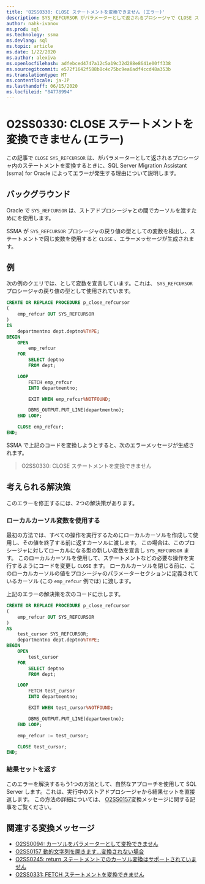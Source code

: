 ```yaml
---
title: 'O2SS0330: CLOSE ステートメントを変換できません (エラー)'
description: SYS_REFCURSOR がパラメーターとして返されるプロシージャで CLOSE ステートメントを変換するときに、SQL Server Migration Assistant (SSMA) for Oracle によってエラーが発生する理由について説明します。
author: nahk-ivanov
ms.prod: sql
ms.technology: ssma
ms.devlang: sql
ms.topic: article
ms.date: 1/22/2020
ms.author: alexiva
ms.openlocfilehash: adfebced4747a12c5a19c32d288e8641e00ff338
ms.sourcegitcommit: e572f1642f588b8c4c75bc9ea6adf4ccd48a353b
ms.translationtype: MT
ms.contentlocale: ja-JP
ms.lasthandoff: 06/15/2020
ms.locfileid: "84778994"
---
```

# <a name="o2ss0330-unable-to-convert-close-statement-error"></a>O2SS0330: CLOSE ステートメントを変換できません (エラー)

この記事で `CLOSE` `SYS_REFCURSOR` は、がパラメーターとして返されるプロシージャ内のステートメントを変換するときに、SQL Server Migration Assistant (ssma) for Oracle によってエラーが発生する理由について説明します。

## <a name="background"></a>バックグラウンド

Oracle で `SYS_REFCURSOR` は、ストアドプロシージャとの間でカーソルを渡すためにを使用します。

SSMA が `SYS_REFCURSOR` プロシージャの戻り値の型としての変数を検出し、ステートメントで同じ変数を使用すると `CLOSE` 、エラーメッセージが生成されます。

## <a name="example"></a>例

次の例のクエリでは、として変数を宣言しています。これは、 `SYS_REFCURSOR` プロシージャの戻り値の型として使用されています。

```sql
CREATE OR REPLACE PROCEDURE p_close_refcursor
(
    emp_refcur OUT SYS_REFCURSOR
)
IS
    departmentno dept.deptno%TYPE;
BEGIN
    OPEN
        emp_refcur
    FOR
        SELECT deptno
        FROM dept;

    LOOP
        FETCH emp_refcur
        INTO departmentno;

        EXIT WHEN emp_refcur%NOTFOUND;

        DBMS_OUTPUT.PUT_LINE(departmentno);
    END LOOP;

    CLOSE emp_refcur;
END;
```

SSMA で上記のコードを変換しようとすると、次のエラーメッセージが生成されます。

> O2SS0330: CLOSE ステートメントを変換できません

## <a name="possible-remedies"></a>考えられる解決策

このエラーを修正するには、2つの解決策があります。

### <a name="use-local-cursor-variable"></a>ローカルカーソル変数を使用する

最初の方法では、すべての操作を実行するためにローカルカーソルを作成して使用し、その値を終了する前に返すカーソルに渡します。 この場合は、このプロシージャに対してローカルになる型の新しい変数を宣言し `SYS_REFCURSOR` ます。 このローカルカーソルを使用して、ステートメントなどの必要な操作を実行するようにコードを変更し `CLOSE` ます。 ローカルカーソルを閉じる前に、このローカルカーソルの値をプロシージャのパラメーターセクションに定義されているカーソル (この `emp_refcur` 例では) に渡します。

上記のエラーの解決策を次のコードに示します。

```sql
CREATE OR REPLACE PROCEDURE p_close_refcursor
(
    emp_refcur OUT SYS_REFCURSOR
)
AS
    test_cursor SYS_REFCURSOR;
    departmentno dept.deptno%TYPE;
BEGIN
    OPEN
        test_cursor
    FOR
        SELECT deptno
        FROM dept;

    LOOP
        FETCH test_cursor
        INTO departmentno;

        EXIT WHEN test_cursor%NOTFOUND;

        DBMS_OUTPUT.PUT_LINE(departmentno);
    END LOOP;

    emp_refcur := test_cursor;

    CLOSE test_cursor;
END;
```

### <a name="return-result-set"></a>結果セットを返す

このエラーを解決するもう1つの方法として、自然なアプローチを使用して SQL Server します。これは、実行中のストアドプロシージャから結果セットを直接返します。 この方法の詳細については、 [O2SS0157](o2ss0157.md)変換メッセージに関する記事をご覧ください。

## <a name="related-conversion-messages"></a>関連する変換メッセージ

* [O2SS0094: カーソルをパラメーターとして変換できません](o2ss0094.md)
* [O2SS0157 動的文字列を開きます...変換されない場合](o2ss0157.md)
* [O2SS0245: return ステートメントでのカーソル変換はサポートされていません](o2ss0245.md)
* [O2SS0331: FETCH ステートメントを変換できません](o2ss0331.md)
